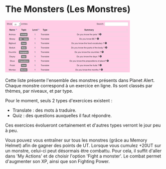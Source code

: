  # The Monsters (Les Monstres)

![List](img/monsters_list.png)

Cette liste présente l'ensemble des monstres présents dans Planet Alert. Chaque monstre correspond à un exercice en ligne. Ils sont classés par thèmes, par niveaux, et par type.

Pour le moment, seuls 2 types d'exercices existent :
- Translate : des mots à traduire.
- Quiz : des questions auxquelles il faut répondre.

Ces exercices évolueront certainement et d'autres types verront le jour peu à peu.

Vous pouvez vous entraîner sur tous les monstres (grâce au Memory Helmet) afin de gagner des points de UT. Lorsque vous cumulez +20UT sur un monstre, celui-ci peut désormais être combattu. Pour cela, il suffit d'aller dans 'My Actions' et de choisir l'option 'Fight a monster'. Le combat permet d'augmenter son XP, ainsi que son Fighting Power.

